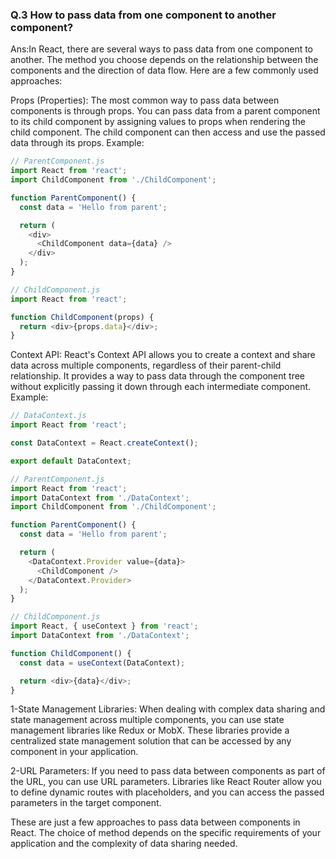 ### Q.3 How to pass data from one component to another component?
Ans:In React, there are several ways to pass data from one component to another. The method you choose depends on the relationship between the components and the direction of data flow. Here are a few commonly used approaches:

Props (Properties): The most common way to pass data between components is through props. You can pass data from a parent component to its child component by assigning values to props when rendering the child component. The child component can then access and use the passed data through its props.
Example:

```JavaScript
// ParentComponent.js
import React from 'react';
import ChildComponent from './ChildComponent';

function ParentComponent() {
  const data = 'Hello from parent';

  return (
    <div>
      <ChildComponent data={data} />
    </div>
  );
}

// ChildComponent.js
import React from 'react';

function ChildComponent(props) {
  return <div>{props.data}</div>;
}
```

Context API: React's Context API allows you to create a context and share data across multiple components, regardless of their parent-child relationship. It provides a way to pass data through the component tree without explicitly passing it down through each intermediate component.
Example:

```JavaScript
// DataContext.js
import React from 'react';

const DataContext = React.createContext();

export default DataContext;

// ParentComponent.js
import React from 'react';
import DataContext from './DataContext';
import ChildComponent from './ChildComponent';

function ParentComponent() {
  const data = 'Hello from parent';

  return (
    <DataContext.Provider value={data}>
      <ChildComponent />
    </DataContext.Provider>
  );
}

// ChildComponent.js
import React, { useContext } from 'react';
import DataContext from './DataContext';

function ChildComponent() {
  const data = useContext(DataContext);

  return <div>{data}</div>;
}
```

1-State Management Libraries: When dealing with complex data sharing and state management across multiple components, you can use state management libraries like Redux or MobX. These libraries provide a centralized state management solution that can be accessed by any component in your application.

2-URL Parameters: If you need to pass data between components as part of the URL, you can use URL parameters. Libraries like React Router allow you to define dynamic routes with placeholders, and you can access the passed parameters in the target component.

These are just a few approaches to pass data between components in React. The choice of method depends on the specific requirements of your application and the complexity of data sharing needed.






